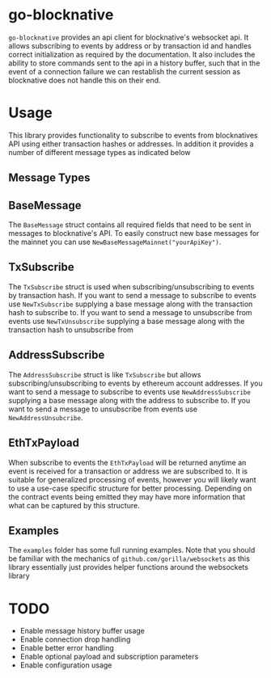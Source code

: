 # go-blocknative

`go-blocknative` provides an api client for blocknative's websocket api. It allows subscribing to events by address or by transaction id and handles correct initialization as required by the documentation. It also includes the ability to store commands sent to the api in a history buffer, such that in the event of a connection failure we can restablish the current session as blocknative does not handle this on their end.

# Usage

This library provides functionality to subscribe to events from blocknatives API using either transaction hashes or addresses. In addition it provides a number of different message types as indicated below

## Message Types

## BaseMessage

The `BaseMessage` struct contains all required fields that need to be sent in messages to blocknative's API. To easily construct new base messages for the mainnet you can use `NewBaseMessageMainnet("yourApiKey")`.

## TxSubscribe

The `TxSubscribe` struct is used when subscribing/unsubscribing to events by transaction hash. If you want to send a message to subscribe to events use `NewTxSubscribe` supplying a base message along with the transaction hash to subscribe to. If you want to send a message to unsubscribe from events use `NewTxUnsubscribe` supplying a base message along with the transaction hash to unsubscribe from
## AddressSubscribe

The `AddressSubscribe` struct is like `TxSubscribe` but allows subscribing/unsubscribing to events by ethereum account addresses. If you want to send a message to subscribe to events use `NewAddressSubscribe` supplying a base message along with the address to subscribe to. If you want to send a message to unsubscribe from events use `NewAddressUnsubcribe`.

## EthTxPayload

When subscribe to events the `EthTxPayload` will be returned anytime an event is received for a transaction or address we are subscribed to. It is suitable for generalized processing of events, however you will likely want to use a use-case specific structure for better processing. Depending on the contract events being emitted they may have more information that what can be captured by this structure.


## Examples

The `examples` folder has some full running examples. Note that you should be familiar with the mechanics of `github.com/gorilla/websockets` as this library essentially just provides helper functions around the websockets library


# TODO

* Enable message history buffer usage
* Enable connection drop handling
* Enable better error handling
* Enable optional payload and subscription parameters
* Enable configuration usage
